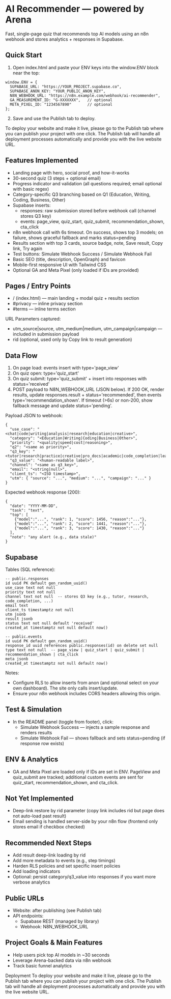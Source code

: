 # AI Recommender — powered by Arena

Fast, single-page quiz that recommends top AI models using an n8n webhook and stores analytics + responses in Supabase.

## Quick Start
1) Open index.html and paste your ENV keys into the window.ENV block near the top:
```
window.ENV = {
  SUPABASE_URL: "https://YOUR_PROJECT.supabase.co",
  SUPABASE_ANON_KEY: "YOUR_PUBLIC_ANON_KEY",
  N8N_WEBHOOK_URL: "https://n8n.example.com/webhook/ai-recommender",
  GA_MEASUREMENT_ID: "G-XXXXXXX",   // optional
  META_PIXEL_ID: "1234567890"       // optional
};
```
2) Save and use the Publish tab to deploy.

To deploy your website and make it live, please go to the Publish tab where you can publish your project with one click. The Publish tab will handle all deployment processes automatically and provide you with the live website URL.

## Features Implemented
- Landing page with hero, social proof, and how-it-works
- 30-second quiz (3 steps + optional email)
- Progress indicator and validation (all questions required; email optional with basic regex)
- Category-specific Q3 branching based on Q1 (Education, Writing, Coding, Business, Other)
- Supabase inserts:
  - responses: raw submission stored before webhook call (channel stores Q3 key)
  - events: page_view, quiz_start, quiz_submit, recommendation_shown, cta_click
- n8n webhook call with 6s timeout. On success, shows top 3 models; on failure, shows graceful fallback and marks status=pending
- Results section with top 3 cards, source badge, note, Save result, Copy link, Try again
- Test buttons: Simulate Webhook Success / Simulate Webhook Fail
- Basic SEO (title, description, OpenGraph) and favicon
- Mobile-first responsive UI with Tailwind CSS
- Optional GA and Meta Pixel (only loaded if IDs are provided)

## Pages / Entry Points
- / (index.html) — main landing + modal quiz + results section
- #privacy — inline privacy section
- #terms — inline terms section

URL Parameters captured:
- utm_source|source, utm_medium|medium, utm_campaign|campaign — included in submission payload
- rid (optional, used only by Copy link to result generation)

## Data Flow
1) On page load: events insert with type='page_view'
2) On quiz open: type='quiz_start'
3) On quiz submit: type='quiz_submit' + insert into responses with status='received'
4) POST payload to N8N_WEBHOOK_URL (JSON below). If 200 OK, render results, update responses.result + status='recommended', then events type='recommendation_shown'. If timeout (>6s) or non-200, show fallback message and update status='pending'.

Payload JSON to webhook:
```
{
  "use_case": "<chat|code|writing|analysis|research|education|creative>",
  "category": "<Education|Writing|Coding|Business|Other>",
  "priority": "<quality|speed|cost|reasoning>",
  "q2": "<same as priority>",
  "q3_key": "<tutor|research|practice|creative|pro_docs|academic|code_completion|learn_code|automation|save_time|gen_content|analytics|easy|specialized|flexible>",
  "q3_value": "<human-readable label>",
  "channel": "<same as q3_key>",
  "email": "<string|null>",
  "client_ts": "<ISO timestamp>",
  "utm": { "source": "...", "medium": "...", "campaign": "..." }
}
```

Expected webhook response (200):
```
{
  "date": "YYYY-MM-DD",
  "task": "text",
  "top": [
    {"model":"...", "rank": 1, "score": 1456, "reason":"..."},
    {"model":"...", "rank": 2, "score": 1441, "reason":"..."},
    {"model":"...", "rank": 3, "score": 1430, "reason":"..."}
  ],
  "note": "any alert (e.g., data stale)"
}
```

## Supabase
Tables (SQL reference):
```
-- public.responses
id uuid PK default gen_random_uuid()
use_case text not null
priority text not null
channel text not null  -- stores Q3 key (e.g., tutor, research, code_completion, ...)
email text
client_ts timestamptz not null
utm jsonb
result jsonb
status text not null default 'received'
created_at timestamptz not null default now()

-- public.events
id uuid PK default gen_random_uuid()
response_id uuid references public.responses(id) on delete set null
type text not null  -- page_view | quiz_start | quiz_submit | recommendation_shown | cta_click
meta jsonb
created_at timestamptz not null default now()
```
Notes:
- Configure RLS to allow inserts from anon (and optional select on your own dashboard). The site only calls insert/update.
- Ensure your n8n webhook includes CORS headers allowing this origin.

## Test & Simulation
- In the README panel (toggle from footer), click:
  - Simulate Webhook Success — injects a sample response and renders results
  - Simulate Webhook Fail — shows fallback and sets status=pending (if response row exists)

## ENV & Analytics
- GA and Meta Pixel are loaded only if IDs are set in ENV. PageView and quiz_submit are tracked; additional custom events are sent for quiz_start, recommendation_shown, and cta_click.

## Not Yet Implemented
- Deep-link restore by rid parameter (copy link includes rid but page does not auto-load past result)
- Email sending is handled server-side by your n8n flow (frontend only stores email if checkbox checked)

## Recommended Next Steps
- Add result deep-link loading by rid
- Add more metadata to events (e.g., step timings)
- Harden RLS policies and set specific insert policies
- Add loading indicators
- Optional: persist category/q3_value into responses if you want more verbose analytics

## Public URLs
- Website: after publishing (see Publish tab)
- API endpoints:
  - Supabase REST (managed by library)
  - Webhook: N8N_WEBHOOK_URL

## Project Goals & Main Features
- Help users pick top AI models in ~30 seconds
- Leverage Arena-backed data via n8n webhook
- Track basic funnel analytics

Deployment
To deploy your website and make it live, please go to the Publish tab where you can publish your project with one click. The Publish tab will handle all deployment processes automatically and provide you with the live website URL.

